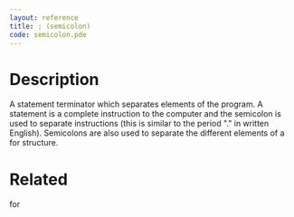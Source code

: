 ```yaml
---
layout: reference
title: ; (semicolon)
code: semicolon.pde
---
```


# Description

A statement terminator which separates elements of the program. A statement is a complete instruction to the computer and the semicolon is used to separate instructions (this is similar to the period "." in written English). Semicolons are also used to separate the different elements of a for structure. 

# Related

for

